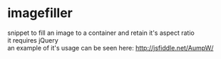 imagefiller
===========

snippet to fill an image to a container and retain it's aspect ratio   
it requires jQuery   
an example of it's usage can be seen here: http://jsfiddle.net/AumpW/

